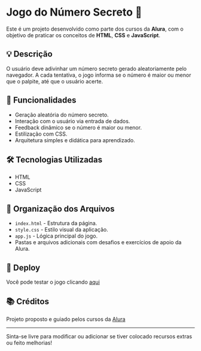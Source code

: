# Jogo do Número Secreto 🎯

Este é um projeto desenvolvido como parte dos cursos da **Alura**, com o objetivo de praticar os conceitos de **HTML**, **CSS** e **JavaScript**.

## 💡 Descrição

O usuário deve adivinhar um número secreto gerado aleatoriamente pelo navegador. A cada tentativa, o jogo informa se o número é maior ou menor que o palpite, até que o usuário acerte.

## 🚀 Funcionalidades

- Geração aleatória do número secreto.
- Interação com o usuário via entrada de dados.
- Feedback dinâmico se o número é maior ou menor.
- Estilização com CSS.
- Arquitetura simples e didática para aprendizado.

## 🛠️ Tecnologias Utilizadas

- HTML
- CSS
- JavaScript

## 📂 Organização dos Arquivos

- `index.html` - Estrutura da página.
- `style.css` - Estilo visual da aplicação.
- `app.js` - Lógica principal do jogo.
- Pastas e arquivos adicionais com desafios e exercícios de apoio da Alura.

## 🔗 Deploy

Você pode testar o jogo clicando [aqui](https://jogo-numero-secreto-eta-sepia.vercel.app/)

## 📚 Créditos

Projeto proposto e guiado pelos cursos da [Alura](https://www.alura.com.br/)

---

Sinta-se livre para modificar ou adicionar se tiver colocado recursos extras ou feito melhorias!
